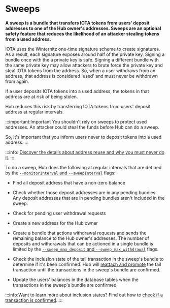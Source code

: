 # Sweeps

**A sweep is a bundle that transfers IOTA tokens from users' deposit addresses to one of the Hub owner's addresses. Sweeps are an optional safety feature that reduces the likelihood of an attacker stealing tokens from a used address.**

IOTA uses the Winternitz one-time signature scheme to create signatures. As a result, each signature exposes around half of the private key. Signing a bundle once with the a private key is safe. Signing a different bundle with the same private key may allow attackers to brute force the private key and steal IOTA tokens from the address. So, when a user withdraws from an address, that address is considered 'used' and must never be withdrawn from again.

If a user deposits IOTA tokens into a used address, the tokens in that address are at risk of being stolen.

Hub reduces this risk by transferring IOTA tokens from users' deposit address at regular intervals.

:::important:Important
You shouldn't rely on sweeps to protect used addresses. An attacker could steal the funds before Hub can do a sweep.

So, it's important that you inform users never to deposit tokens into a used address.
:::

:::info:
[Discover the details about address reuse and why you must never do it](root://iota-basics/0.1/concepts/addresses-and-signatures.md#address-reuse).
:::

To do a sweep, Hub does the following at regular intervals that are defined by the [`--monitorInterval` and `--sweepInterval`](../references/command-line-flags.md#monitorInterval) flags:

- Find all deposit address that have a non-zero balance

- Check whether those deposit addresses are in any pending bundles. Any deposit addresses that are in pending bundles aren't included in the sweep.

- Check for pending user withdrawal requests

- Create a new address for the Hub owner

- Create a bundle that actions withdrawal requests and sends the remaining balance to the Hub owner's addresses. The number of deposits and withdrawals that can be actioned in a single bundle is limited by the [`--sweep_max_deposit` and `--sweep_max_withdrawal`](../references/command-line-flags.md#sweepLimits) flags.

- Check the inclusion state of the tail transaction in the sweep's bundle to determine if it's been confirmed. Hub will [reattach and promote](root://iota-basics/0.1/concepts/reattach-rebroadcast-promote.md) the tail transaction until the transactions in the sweep's bundle are confirmed.

- Update the users' balances in the database tables when the transactions in the sweep's bundle are confirmed

:::info:Want to learn more about inclusion states?
Find out how to [check if a transaction is confirmed](root://iota-basics/0.1/how-to-guides/check-transaction-confirmation.md).
:::
